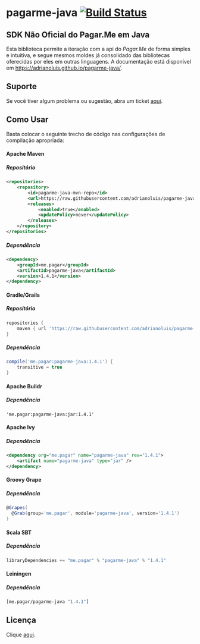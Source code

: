 pagarme-java [![Build Status](https://travis-ci.org/adrianoluis/pagarme-java.png?branch=master)](https://travis-ci.org/adrianoluis/pagarme-java)
============

## SDK Não Oficial do Pagar.Me em Java

Esta biblioteca permite a iteração com a api do *Pagar.Me* de forma simples e intuitiva, e segue mesmos moldes já consolidado das bibliotecas oferecidas por eles em outras linguagens. A documentação está disponível em https://adrianoluis.github.io/pagarme-java/.

## Suporte
Se você tiver algum problema ou sugestão, abra um ticket [aqui](https://github.com/adrianoluis/pagarme-java/issues).

## Como Usar

Basta colocar o seguinte trecho de código nas configurações de compilação apropriada:

#### Apache Maven

##### Repositório
```xml
<repositories>
    <repository>
        <id>pagarme-java-mvn-repo</id>
        <url>https://raw.githubusercontent.com/adrianoluis/pagarme-java/mvn-repo/</url>
        <releases>
            <enabled>true</enabled>
            <updatePolicy>never</updatePolicy>
        </releases>
    </repository>
</repositories>
```

##### Dependência
```xml
<dependency>
    <groupId>me.pagar</groupId>
    <artifactId>pagarme-java</artifactId>
    <version>1.4.1</version>
</dependency>
```

#### Gradle/Grails

##### Repositório
```groovy
repositories {
    maven { url 'https://raw.githubusercontent.com/adrianoluis/pagarme-java/mvn-repo' }
}
```

##### Dependência
```groovy
compile('me.pagar:pagarme-java:1.4.1') {
    transitive = true
}
```

#### Apache Buildr

##### Dependência
```
'me.pagar:pagarme-java:jar:1.4.1'
```

#### Apache Ivy

##### Dependência
```xml
<dependency org="me.pagar" name="pagarme-java" rev="1.4.1">
    <artifact name="pagarme-java" type="jar" />
</dependency>
```

#### Groovy Grape

##### Dependência
```groovy
@Grapes(
  @Grab(group='me.pagar', module='pagarme-java', version='1.4.1')
)
```

#### Scala SBT

##### Dependência
```scala
libraryDependencies += "me.pagar" % "pagarme-java" % "1.4.1"
```

#### Leiningen

##### Dependência
```clojure
[me.pagar/pagarme-java "1.4.1"]
```

## Licença

Clique [aqui](LICENSE).